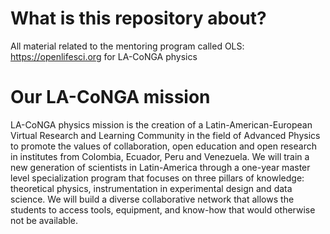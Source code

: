 # What is this repository about?

All material related to the mentoring program called OLS: https://openlifesci.org for LA-CoNGA physics


# Our LA-CoNGA mission

LA-CoNGA physics mission is the creation of a Latin-American-European Virtual Research and Learning Community in the field of Advanced Physics to promote the values of collaboration, open education and open research in institutes from Colombia, Ecuador, Peru and Venezuela. We will train a new generation of scientists in Latin-America through a one-year master level specialization program that focuses on three pillars of knowledge: theoretical physics, instrumentation in experimental design and data science. We will build a diverse collaborative network that allows the students to access tools, equipment, and know-how that would otherwise not be available.
